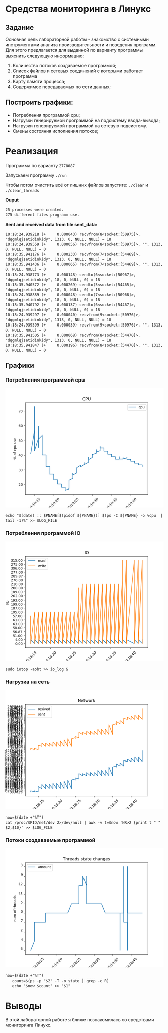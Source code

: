 # Средства мониторинга в Линукс

## Задание
Oсновная цель лабораторной работы - знакомство с системными инструментами анализа производительности и поведения программ. Для этого предлагается для выданной по варианту программы выяснить следующую информацию:

1. Количество потоков создаваемое программой;
2. Список файлов и сетевых соединений с которыми работает программа
3. Карту памяти процесса;
4. Содержимое передаваемых по сети данных;

## Построить графики:
* Потребления программой cpu;
* Нагрузки генерируемой программой на подсистему ввода-вывода;
* Нагрузки генерируемой программой на сетевую подсистему.
* Смены состояния исполнения потоков;

# Реализация

Программа по варианту ```2778087```

Запускаем программу ```./run```

Чтобы потом очистить всё от лишних файлов запустите: ```./clear``` и ```./clear_threads```

**Ouput**
```
25 processes were created.
275 different files programm use.
```

**Sent and received data from file sent_data:**
```
10:18:24.939218 (+     0.000043) recvfrom(8<socket:[50975]>, "dqgmlqjsetidinkidy", 1313, 0, NULL, NULL) = 18
10:18:24.939559 (+     0.000056) recvfrom(8<socket:[50975]>, "", 1313, 0, NULL, NULL) = 0
10:18:35.941176 (+     0.000233) recvfrom(7<socket:[54469]>, "dqgmlqjsetidinkidy", 1313, 0, NULL, NULL) = 18
10:18:35.941436 (+     0.000065) recvfrom(7<socket:[54469]>, "", 1313, 0, NULL, NULL) = 0
10:18:24.938773 (+     0.000148) sendto(6<socket:[50967]>, "dqgmlqjsetidinkidy", 18, 0, NULL, 0) = 18
10:18:35.940572 (+     0.000269) sendto(5<socket:[54465]>, "dqgmlqjsetidinkidy", 18, 0, NULL, 0) = 18
10:18:24.938889 (+     0.000048) sendto(7<socket:[50968]>, "dqgmlqjsetidinkidy", 18, 0, NULL, 0) = 18
10:18:35.940792 (+     0.000137) sendto(6<socket:[54467]>, "dqgmlqjsetidinkidy", 18, 0, NULL, 0) = 18
10:18:24.939297 (+     0.000040) recvfrom(9<socket:[50976]>, "dqgmlqjsetidinkidy", 1313, 0, NULL, NULL) = 18
10:18:24.939599 (+     0.000039) recvfrom(9<socket:[50976]>, "", 1313, 0, NULL, NULL) = 0
10:18:35.941505 (+     0.000068) recvfrom(8<socket:[54470]>, "dqgmlqjsetidinkidy", 1313, 0, NULL, NULL) = 18
10:18:35.941847 (+     0.000196) recvfrom(8<socket:[54470]>, "", 1313, 0, NULL, NULL) = 0
```

## Графики

### Потребления программой cpu
![cpu](./pictures/cpu.png)
```
echo "$(date) :: $PNAME[$(pidof ${PNAME})] $(ps -C ${PNAME} -o %cpu  | tail -1)%" >> $LOG_FILE
```

### Потребления программой IO
![cpu](./pictures/io.png)

```
sudo iotop -aobt >> io_log &
```

### Нагрузка на сеть
![cpu](./pictures/net.png)

```
now=$(date +"%T")
cat /proc/$PID/net/dev 2>/dev/null | awk -v t=$now 'NR>2 {print t " " $2,$10}' >> $LOG_FILE
```

### Потоки создаваемые программой
![cpu](./pictures/threads.png)

```
now=$(date +"%T")
   count=$(ps -p "$2" -T -o state | grep -c R)
   echo "$now $count" >> "$1"
```

# Выводы
В этой лабораторной работе я ближе познакомилась со средствами мониторинга Линукс. 
